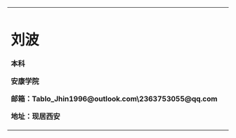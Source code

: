 <table border="0">
  <tr>
    <td width="75%">
      <h1>刘波</h1>
      <p><b>本科</b></p>
      <p><b>安康学院</b></p>
      <p><b>邮箱：Tablo_Jhin1996@outlook.com\2363753055@qq.com</b></p>
      <p><b>地址：现居西安</b></p>
    </td>
  </tr>
</table>

